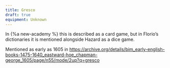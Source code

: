 ```yaml
---
title: Gresco
draft: true
equipment: Unknown
---
```


In {%a new-academy %} this is described as a card game, but in Florio’s dictionaries it is mentioned alongside Hazard as a dice game.

Mentioned as early as 1605 in https://archive.org/details/bim_early-english-books-1475-1640_eastward-hoe_chapman-george_1605/page/n55/mode/2up?q=gresco
